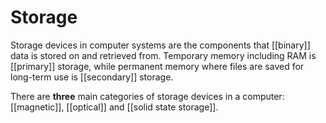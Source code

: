 # Storage

Storage devices in computer systems are the components that [[binary]] data is stored on and retrieved from. Temporary memory including RAM is [[primary]] storage, while permanent memory where files are saved for long-term use is [[secondary]] storage.

There are **three** main categories of storage devices in a computer: [[magnetic]], [[optical]] and [[solid state storage]].